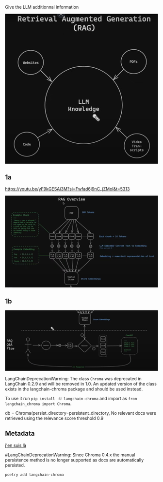 Give the LLM additionnal information

![alt text](image.png)

## 1a

https://youtu.be/yF9kGESAi3M?si=Fwfad6j9nC_jZMol&t=5313

![alt text](image-1.png)

## 1b

![alt text](image-2.png)

 LangChainDeprecationWarning: The class `Chroma` was deprecated in LangChain 0.2.9 and will be removed in 1.0. An updated version of the class exists in the langchain-chroma package and should be used instead. 
 
 To use it run `pip install -U langchain-chroma` and import as `from langchain_chroma import Chroma`.
 
 db = Chroma(persist_directory=persistent_directory,
No relevant docs were retrieved using the relevance score threshold 0.9

## Metadata

[j'en suis là](https://youtu.be/yF9kGESAi3M?si=gIDj-OA9BpixWRWw&t=6069)

#LangChainDeprecationWarning: Since Chroma 0.4.x the manual persistence method is no longer supported as docs are automatically persisted.

    poetry add langchain-chroma